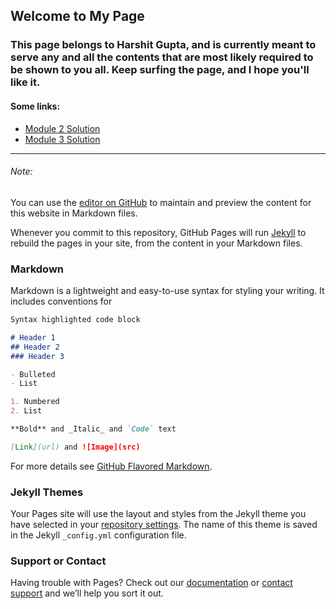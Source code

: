 ## Welcome to My Page

### This page belongs to Harshit Gupta, and is currently meant to serve any and all the contents that are most likely required to be shown to you all. Keep surfing the page, and I hope you'll like it.

#### Some links:
- [Module 2 Solution](https://git-harshit.github.io/Web-Repo-Coursera/mod2_solution)
- [Module 3 Solution](https://git-harshit.github.io/Web-Repo-Coursera/mod3_solution)

---

###### Note:
You can use the [editor on GitHub](https://github.com/Git-Harshit/Web-Repo-Coursera/edit/master/README.md) to maintain and preview the content for this website in Markdown files.

Whenever you commit to this repository, GitHub Pages will run [Jekyll](https://jekyllrb.com/) to rebuild the pages in your site, from the content in your Markdown files.

### Markdown

Markdown is a lightweight and easy-to-use syntax for styling your writing. It includes conventions for

```markdown
Syntax highlighted code block

# Header 1
## Header 2
### Header 3

- Bulleted
- List

1. Numbered
2. List

**Bold** and _Italic_ and `Code` text

[Link](url) and ![Image](src)
```

For more details see [GitHub Flavored Markdown](https://guides.github.com/features/mastering-markdown/).

### Jekyll Themes

Your Pages site will use the layout and styles from the Jekyll theme you have selected in your [repository settings](https://github.com/Git-Harshit/Web-Repo-Coursera/settings). The name of this theme is saved in the Jekyll `_config.yml` configuration file.

### Support or Contact

Having trouble with Pages? Check out our [documentation](https://help.github.com/categories/github-pages-basics/) or [contact support](https://github.com/contact) and we’ll help you sort it out.
